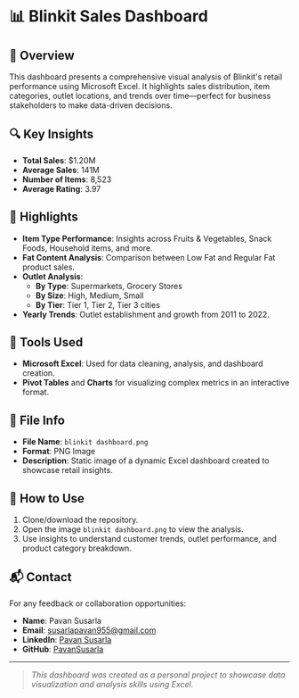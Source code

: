 # 📊 Blinkit Sales Dashboard

## 🛒 Overview

This dashboard presents a comprehensive visual analysis of Blinkit's retail performance using Microsoft Excel. It highlights sales distribution, item categories, outlet locations, and trends over time—perfect for business stakeholders to make data-driven decisions.

## 🔍 Key Insights

- **Total Sales**: $1.20M  
- **Average Sales**: 141M  
- **Number of Items**: 8,523  
- **Average Rating**: 3.97  

## 📌 Highlights

- **Item Type Performance**: Insights across Fruits & Vegetables, Snack Foods, Household items, and more.
- **Fat Content Analysis**: Comparison between Low Fat and Regular Fat product sales.
- **Outlet Analysis**:
  - **By Type**: Supermarkets, Grocery Stores
  - **By Size**: High, Medium, Small
  - **By Tier**: Tier 1, Tier 2, Tier 3 cities
- **Yearly Trends**: Outlet establishment and growth from 2011 to 2022.

## 🧰 Tools Used

- **Microsoft Excel**: Used for data cleaning, analysis, and dashboard creation.
- **Pivot Tables** and **Charts** for visualizing complex metrics in an interactive format.

## 📁 File Info

- **File Name**: `blinkit dashboard.png`
- **Format**: PNG Image
- **Description**: Static image of a dynamic Excel dashboard created to showcase retail insights.

## 🚀 How to Use

1. Clone/download the repository.
2. Open the image `blinkit dashboard.png` to view the analysis.
3. Use insights to understand customer trends, outlet performance, and product category breakdown.

## 📬 Contact

For any feedback or collaboration opportunities:

- **Name**: Pavan Susarla  
- **Email**: [susarlapavan955@gmail.com](mailto:susarlapavan955@gmail.com)  
- **LinkedIn**: [Pavan Susarla](https://www.linkedin.com/in/pavan-susarla-7770b42a6/)  
- **GitHub**: [PavanSusarla](https://github.com/PavanSusarla)

---

> *This dashboard was created as a personal project to showcase data visualization and analysis skills using Excel.*

